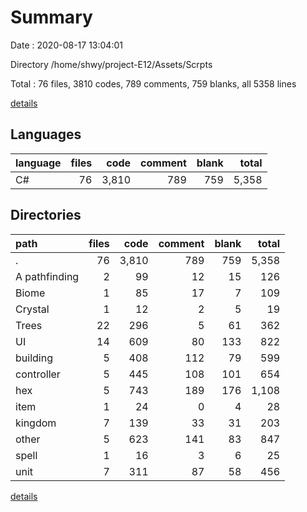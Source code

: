 # Summary

Date : 2020-08-17 13:04:01

Directory /home/shwy/project-E12/Assets/Scrpts

Total : 76 files,  3810 codes, 789 comments, 759 blanks, all 5358 lines

[details](details.md)

## Languages
| language | files | code | comment | blank | total |
| :--- | ---: | ---: | ---: | ---: | ---: |
| C# | 76 | 3,810 | 789 | 759 | 5,358 |

## Directories
| path | files | code | comment | blank | total |
| :--- | ---: | ---: | ---: | ---: | ---: |
| . | 76 | 3,810 | 789 | 759 | 5,358 |
| A pathfinding | 2 | 99 | 12 | 15 | 126 |
| Biome | 1 | 85 | 17 | 7 | 109 |
| Crystal | 1 | 12 | 2 | 5 | 19 |
| Trees | 22 | 296 | 5 | 61 | 362 |
| UI | 14 | 609 | 80 | 133 | 822 |
| building | 5 | 408 | 112 | 79 | 599 |
| controller | 5 | 445 | 108 | 101 | 654 |
| hex | 5 | 743 | 189 | 176 | 1,108 |
| item | 1 | 24 | 0 | 4 | 28 |
| kingdom | 7 | 139 | 33 | 31 | 203 |
| other | 5 | 623 | 141 | 83 | 847 |
| spell | 1 | 16 | 3 | 6 | 25 |
| unit | 7 | 311 | 87 | 58 | 456 |

[details](details.md)